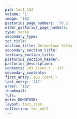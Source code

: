 ```yaml
---
pid: toc1_152
volume: '1'
image: '162'
pastorius_page_numbers: '76.2'
older_pastorius_page_numbers: 
type: Verse
secondary_type: 
toc_title: 
section_title: Germantown Silva
secondary_section_title: 
tertiary_section_title: 
pastorius_section_header: 
pastorius_description: 
contents: 103 (cont.) - 117
secondary_contents: 
first_entry: 103 (cont.)
last_entry: '117'
order: '152'
thumbnail: 
full: 
notes_DONOTUSE: 
layout: toc1_item
collection: toc_vol1
---
```

